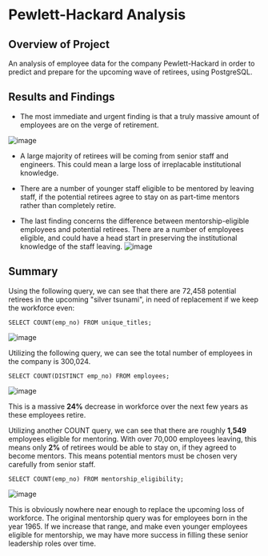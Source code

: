 # Pewlett-Hackard Analysis

## Overview of Project

An analysis of employee data for the company Pewlett-Hackard in order to predict and prepare for the upcoming wave of retirees, using PostgreSQL.

## Results and Findings

 - The most immediate and urgent finding is that a truly massive amount of employees are on the verge of retirement.

![image](https://user-images.githubusercontent.com/100869713/167918307-1fe13e0a-00f4-4e67-a6d4-b9deef85e12c.png)


 - A large majority of retirees will be coming from senior staff and engineers. This could mean a large loss of irreplacable institutional knowledge.

 - There are a number of younger staff eligible to be mentored by leaving staff, if the potential retirees agree to stay on as part-time mentors rather than completely retire.


- The last finding concerns the difference between mentorship-eligible employees and potential retirees. There are a number of employees eligible, and could have a head start in preserving the institutional knowledge of the staff leaving.
![image](https://user-images.githubusercontent.com/100869713/167923316-fc4de7f9-9b4c-4d48-a7ec-c737f1f1b6f5.png)


## Summary
Using the following query, we can see that there are 72,458 potential retirees in the upcoming "silver tsunami", in need of replacement if we keep the workforce even:
```
SELECT COUNT(emp_no) FROM unique_titles;
```
![image](https://user-images.githubusercontent.com/100869713/167918849-7a5efbfe-5967-44f8-9254-d0169a187ccc.png)

Utilizing the following query, we can see the total number of employees in the company is 300,024.

```
SELECT COUNT(DISTINCT emp_no) FROM employees;
```
![image](https://user-images.githubusercontent.com/100869713/167919532-f55c8040-2a82-45ed-a4f6-211ef6eac857.png)

This is a massive **24%** decrease in workforce over the next few years as these employees retire.

Utilizing another COUNT query, we can see that there are roughly **1,549** employees eligible for mentoring. With over 70,000 employees leaving, this means only **2%** of retirees would be able to stay on, if they agreed to become mentors. This means potential mentors must be chosen very carefully from senior staff.

```
SELECT COUNT(emp_no) FROM mentorship_eligibility;
```
![image](https://user-images.githubusercontent.com/100869713/167920798-22e789f9-fcca-490c-8238-7040c76ddadd.png)

This is obviously nowhere near enough to replace the upcoming loss of workforce. The original mentorship query was for employees born in the year 1965. If we increase that range, and make even younger employees eligible for mentorship, we may have more success in filling these senior leadership roles over time.
